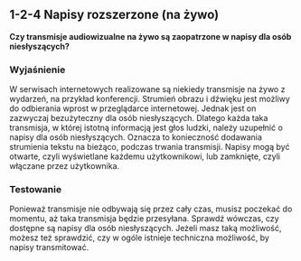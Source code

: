 ## 1-2-4 Napisy rozszerzone (na żywo)
**Czy transmisje audiowizualne na żywo są zaopatrzone w napisy dla osób niesłyszących?**

### Wyjaśnienie
W serwisach internetowych realizowane są niekiedy transmisje na żywo z wydarzeń, na przykład konferencji. Strumień obrazu i dźwięku jest możliwy do odbierania wprost w przeglądarce internetowej. Jednak jest on zazwyczaj bezużyteczny dla osób niesłyszących. Dlatego każda taka transmisja, w której istotną informacją jest głos ludzki, należy uzupełnić o napisy dla osób niesłyszących. Oznacza to konieczność dodawania strumienia tekstu na bieżąco, podczas trwania transmisji. Napisy mogą być otwarte, czyli wyświetlane każdemu użytkownikowi, lub zamknięte, czyli włączane przez użytkownika.

### Testowanie
Ponieważ transmisje nie odbywają się przez cały czas, musisz poczekać do momentu, aż taka transmisja będzie przesyłana. Sprawdź wówczas, czy dostępne są napisy dla osób niesłyszących. Jeżeli masz taką możliwość, możesz też sprawdzić, czy w ogóle istnieje techniczna możliwość, by napisy transmitować.

